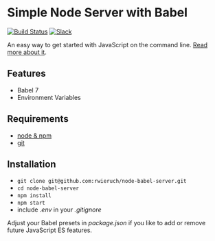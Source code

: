 # Simple Node Server with Babel

[![Build Status](https://travis-ci.org/rwieruch/node-babel-server.svg?branch=master)](https://travis-ci.org/rwieruch/node-babel-server) [![Slack](https://slack-the-road-to-learn-react.wieruch.com/badge.svg)](https://slack-the-road-to-learn-react.wieruch.com/)

An easy way to get started with JavaScript on the command line. [Read more about it](https://www.robinwieruch.de/minimal-node-js-babel-setup).

## Features

* Babel 7
* Environment Variables

## Requirements

* [node & npm](https://nodejs.org/en/)
* [git](https://www.robinwieruch.de/git-essential-commands/)

## Installation

* `git clone git@github.com:rwieruch/node-babel-server.git`
* `cd node-babel-server`
* `npm install`
* `npm start`
* include *.env* in your *.gitignore*

Adjust your Babel presets in *package.json* if you like to add or remove future JavaScript ES features.
